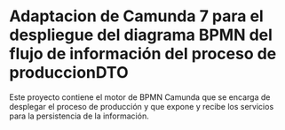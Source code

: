 # Adaptacion de Camunda 7 para el despliegue del diagrama BPMN del flujo de información del proceso de produccionDTO

Este proyecto contiene el motor de BPMN Camunda que se encarga de desplegar el proceso de producción y que expone y recibe los servicios para la persistencia de la información.
